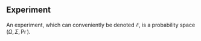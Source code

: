 ## Experiment

An experiment, which can conveniently be denoted $\mathcal{E}$, is a probability space $(\Omega, \Sigma, \Pr)$.